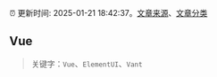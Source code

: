 :alarm_clock: 更新时间: 2025-01-21 18:42:37。[文章来源](/README.md)、[文章分类](/TAGS.md)

## Vue


> 关键字：`Vue`、`ElementUI`、`Vant`



